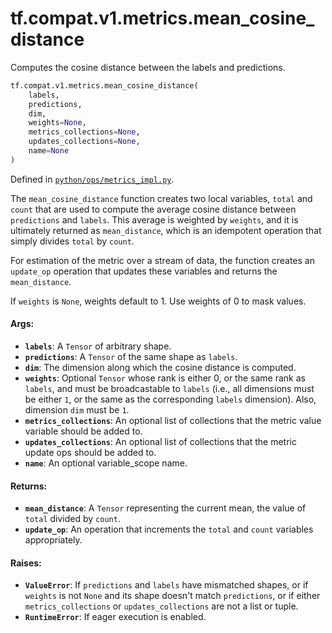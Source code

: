 <div itemscope itemtype="http://developers.google.com/ReferenceObject">
<meta itemprop="name" content="tf.compat.v1.metrics.mean_cosine_distance" />
<meta itemprop="path" content="Stable" />
</div>

# tf.compat.v1.metrics.mean_cosine_distance

Computes the cosine distance between the labels and predictions.

``` python
tf.compat.v1.metrics.mean_cosine_distance(
    labels,
    predictions,
    dim,
    weights=None,
    metrics_collections=None,
    updates_collections=None,
    name=None
)
```



Defined in [`python/ops/metrics_impl.py`](/code/stable/tensorflow/python/ops/metrics_impl.py).

<!-- Placeholder for "Used in" -->

The `mean_cosine_distance` function creates two local variables,
`total` and `count` that are used to compute the average cosine distance
between `predictions` and `labels`. This average is weighted by `weights`,
and it is ultimately returned as `mean_distance`, which is an idempotent
operation that simply divides `total` by `count`.

For estimation of the metric over a stream of data, the function creates an
`update_op` operation that updates these variables and returns the
`mean_distance`.

If `weights` is `None`, weights default to 1. Use weights of 0 to mask values.

#### Args:


* <b>`labels`</b>: A `Tensor` of arbitrary shape.
* <b>`predictions`</b>: A `Tensor` of the same shape as `labels`.
* <b>`dim`</b>: The dimension along which the cosine distance is computed.
* <b>`weights`</b>: Optional `Tensor` whose rank is either 0, or the same rank as
  `labels`, and must be broadcastable to `labels` (i.e., all dimensions must
  be either `1`, or the same as the corresponding `labels` dimension). Also,
  dimension `dim` must be `1`.
* <b>`metrics_collections`</b>: An optional list of collections that the metric
  value variable should be added to.
* <b>`updates_collections`</b>: An optional list of collections that the metric update
  ops should be added to.
* <b>`name`</b>: An optional variable_scope name.


#### Returns:


* <b>`mean_distance`</b>: A `Tensor` representing the current mean, the value of
  `total` divided by `count`.
* <b>`update_op`</b>: An operation that increments the `total` and `count` variables
  appropriately.


#### Raises:


* <b>`ValueError`</b>: If `predictions` and `labels` have mismatched shapes, or if
  `weights` is not `None` and its shape doesn't match `predictions`, or if
  either `metrics_collections` or `updates_collections` are not a list or
  tuple.
* <b>`RuntimeError`</b>: If eager execution is enabled.